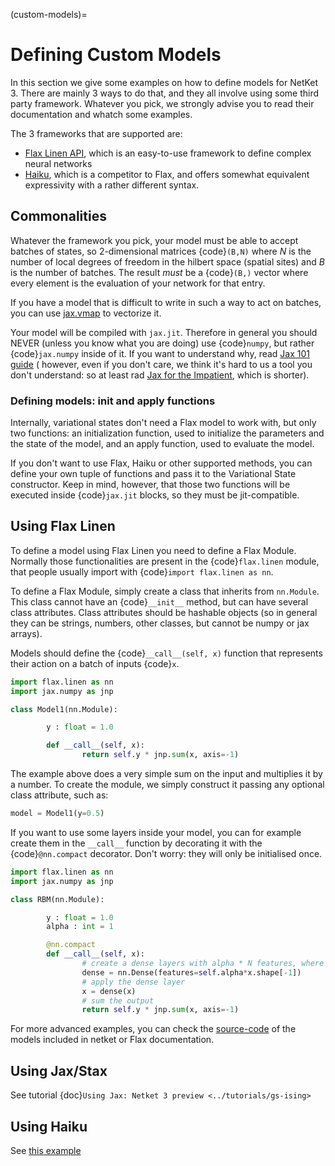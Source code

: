 (custom-models)=

# Defining Custom Models

In this section we give some examples on how to define models for NetKet 3.
There are mainly 3 ways to do that, and they all involve using some third party
framework.
Whatever you pick, we strongly advise you to read their documentation and whatch
some examples.

The 3 frameworks that are supported are:

- [Flax Linen API](https://flax.readthedocs.io/en/latest/examples.html), which is an easy-to-use framework to define complex neural networks
- [Haiku](https://github.com/deepmind/dm-haiku), which is a competitor to Flax, and offers somewhat equivalent expressivity with a rather different syntax.

## Commonalities

Whatever the framework you pick, your model must be able to accept batches of states, so 2-dimensional matrices {code}`(B,N)` where $N$ is the number of local degrees of freedom in the hilbert space (spatial sites) and $B$ is the number of batches.
The result *must* be a {code}`(B,)` vector  where every element is the evaluation of your network for that entry.

If you have a model that is difficult to write in such a way to act on batches, you can use [jax.vmap](https://jax.readthedocs.io/en/latest/jax.html#jax.vmap) to vectorize it.

Your model will be compiled with `jax.jit`. Therefore in general you should NEVER (unless you know what you are doing) use {code}`numpy`, but rather {code}`jax.numpy` inside of it.
If you want to understand why, read [Jax 101 guide](https://jax.readthedocs.io/en/latest/jax-101/index.html) ( however, even if you don't care, we think it's hard to us a tool you don't understand: so at least rad [Jax for the Impatient](https://flax.readthedocs.io/en/latest/notebooks/jax_for_the_impatient.html), which is shorter).

### Defining models: init and apply functions

Internally, variational states don't need a Flax model to work with, but only two functions: an initialization
function, used to initialize the parameters and the state of the model, and an apply function, used to evaluate
the model.

If you don't want to use Flax, Haiku or other supported methods, you can define your own tuple of functions and
pass it to the Variational State constructor. Keep in mind, however, that those two functions will be executed
inside {code}`jax.jit` blocks, so they must be jit-compatible.

## Using Flax Linen

To define a model using Flax Linen you need to define a Flax Module. Normally those functionalities are present
in the {code}`flax.linen` module, that people usually import with {code}`import flax.linen as nn`.

To define a Flax Module, simply create a class that inherits from `nn.Module`.
This class cannot have an {code}`__init__` method, but can have several class attributes.
Class attributes should be hashable objects (so in general they can be strings, numbers, other classes, but cannot
be numpy or jax arrays).

Models should define the {code}`__call__(self, x)` function that represents their action on a batch of inputs {code}`x`.

```python
import flax.linen as nn
import jax.numpy as jnp

class Model1(nn.Module):

        y : float = 1.0

        def __call__(self, x):
                return self.y * jnp.sum(x, axis=-1)
```

The example above does a very simple sum on the input and multiplies it by a number. To create the module, we simply construct it
passing any optional class attribute, such as:

```python
model = Model1(y=0.5)
```

If you want to use some layers inside your model, you can for example create them in the `__call__` function by decorating it with
the {code}`@nn.compact` decorator. Don't worry: they will only be initialised once.

```python
import flax.linen as nn
import jax.numpy as jnp

class RBM(nn.Module):

        y : float = 1.0
        alpha : int = 1

        @nn.compact
        def __call__(self, x):
                # create a dense layers with alpha * N features, where N is the size of the system
                dense = nn.Dense(features=self.alpha*x.shape[-1])
                # apply the dense layer
                x = dense(x)
                # sum the output
                return self.y * jnp.sum(x, axis=-1)
```

For more advanced examples, you can check the [source-code](https://github.com/netket/netket/tree/master/netket/models)
of the models included in netket or Flax documentation.

## Using Jax/Stax

See tutorial {doc}`Using Jax: Netket 3 preview <../tutorials/gs-ising>`

## Using Haiku

See [this example](https://github.com/netket/netket/blob/master/Examples/Ising1d/ising1d_hk.py)
